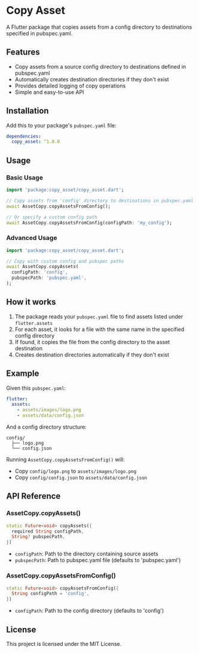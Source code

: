# Copy Asset

A Flutter package that copies assets from a config directory to destinations specified in pubspec.yaml.

## Features

- Copy assets from a source config directory to destinations defined in pubspec.yaml
- Automatically creates destination directories if they don't exist
- Provides detailed logging of copy operations
- Simple and easy-to-use API

## Installation

Add this to your package's `pubspec.yaml` file:

```yaml
dependencies:
  copy_asset: ^1.0.0
```

## Usage

### Basic Usage

```dart
import 'package:copy_asset/copy_asset.dart';

// Copy assets from 'config' directory to destinations in pubspec.yaml
await AssetCopy.copyAssetsFromConfig();

// Or specify a custom config path
await AssetCopy.copyAssetsFromConfig(configPath: 'my_config');
```

### Advanced Usage

```dart
import 'package:copy_asset/copy_asset.dart';

// Copy with custom config and pubspec paths
await AssetCopy.copyAssets(
  configPath: 'config',
  pubspecPath: 'pubspec.yaml',
);
```

## How it works

1. The package reads your `pubspec.yaml` file to find assets listed under `flutter.assets`
2. For each asset, it looks for a file with the same name in the specified config directory
3. If found, it copies the file from the config directory to the asset destination
4. Creates destination directories automatically if they don't exist

## Example

Given this `pubspec.yaml`:

```yaml
flutter:
  assets:
    - assets/images/logo.png
    - assets/data/config.json
```

And a config directory structure:
```
config/
  ├── logo.png
  └── config.json
```

Running `AssetCopy.copyAssetsFromConfig()` will:
- Copy `config/logo.png` to `assets/images/logo.png`
- Copy `config/config.json` to `assets/data/config.json`

## API Reference

### AssetCopy.copyAssets()

```dart
static Future<void> copyAssets({
  required String configPath,
  String? pubspecPath,
})
```

- `configPath`: Path to the directory containing source assets
- `pubspecPath`: Path to pubspec.yaml file (defaults to 'pubspec.yaml')

### AssetCopy.copyAssetsFromConfig()

```dart
static Future<void> copyAssetsFromConfig({
  String configPath = 'config',
})
```

- `configPath`: Path to the config directory (defaults to 'config')

## License

This project is licensed under the MIT License.